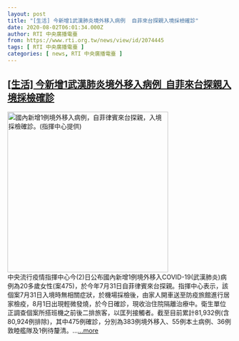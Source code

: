 ```yaml
---
layout: post
title: "[生活] 今新增1武漢肺炎境外移入病例  自菲來台探親入境採檢確診"
date: 2020-08-02T06:01:34.000Z
author: RTI 中央廣播電臺
from: https://www.rti.org.tw/news/view/id/2074445
tags: [ RTI 中央廣播電臺 ]
categories: [ news, RTI 中央廣播電臺 ]
---
```

<!--1596348094000-->
[[生活] 今新增1武漢肺炎境外移入病例  自菲來台探親入境採檢確診](https://www.rti.org.tw/news/view/id/2074445)
------

<div>
<img src="https://static.rti.org.tw/assets/thumbnails/2020/08/02/2b2705a8efc79c35bc9cd4f64d31c36e.jpg" width="360" alt="國內新增1例境外移入病例，自菲律賓來台探親，入境採檢確診。(指揮中心提供)" title="國內新增1例境外移入病例，自菲律賓來台探親，入境採檢確診。(指揮中心提供)"><br>中央流行疫情指揮中心今(2)日公布國內新增1例境外移入COVID-19(武漢肺炎)病例為20多歲女性(案475)，於今年7月31日自菲律賓來台探親。指揮中心表示，該個案7月31日入境時無相關症狀，於機場採檢後，由家人開車送至防疫旅館進行居家檢疫，8月1日出現輕微發燒，於今日確診，現收治住院隔離治療中。衛生單位正調查個案所搭班機之前後二排旅客，以匡列接觸者。截至目前累計81,932例(含80,924例排除)，其中475例確診，分別為383例境外移入、55例本土病例、36例敦睦艦隊及1例待釐清。...<a target="_blank" href="https://www.rti.org.tw/news/view/id/2074445">...more</a>
</div>
